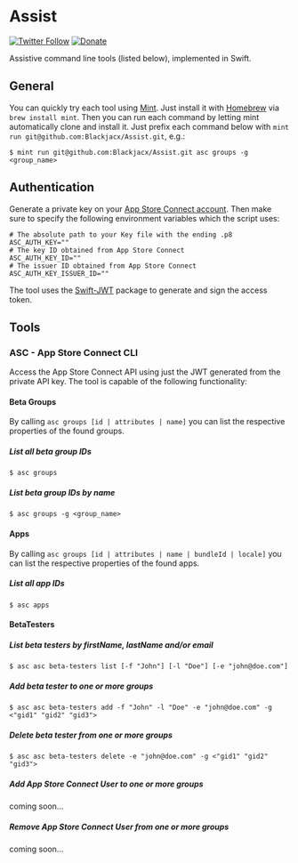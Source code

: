 # Assist

<a href="https://twitter.com/blackjacxxx"><img alt="Twitter Follow" src="https://img.shields.io/twitter/follow/blackjacxxx?label=%40Blackjacxxx"/></a>
<a href="https://www.paypal.me/STHEROLD"><img alt="Donate" src="https://img.shields.io/badge/Donate-PayPal-blue.svg"/></a>

Assistive command line tools (listed below), implemented in Swift.

## General

You can quickly try each tool using [Mint](https://github.com/yonaskolb/Mint). Just install it with [Homebrew](https://brew.sh/) via `brew install mint`. Then you can run each command by letting mint automatically clone and install it. Just prefix each command below with `mint run git@github.com:Blackjacx/Assist.git`, e.g.:

```shell
$ mint run git@github.com:Blackjacx/Assist.git asc groups -g <group_name>
```

## Authentication

Generate a private key on your [App Store Connect account](https://appstoreconnect.apple.com/access/api). Then make sure to specify the following environment variables which the script uses:

```shell
# The absolute path to your Key file with the ending .p8
ASC_AUTH_KEY=""
# The key ID obtained from App Store Connect
ASC_AUTH_KEY_ID=""
# The issuer ID obtained from App Store Connect
ASC_AUTH_KEY_ISSUER_ID=""
```

The tool uses the [Swift-JWT](https://github.com/IBM-Swift/Swift-JWT) package to generate and sign the access token.

## Tools

### ASC - App Store Connect CLI

Access the App Store Connect API using just the JWT generated from the private API key. The tool is capable of the following functionality:

#### Beta Groups

By calling `asc groups [id | attributes | name]` you can list the respective properties of the found groups.

##### List all beta group IDs

```shell
$ asc groups
```

##### List beta group IDs by name

```shell
$ asc groups -g <group_name>
```

#### Apps

By calling `asc groups [id | attributes | name | bundleId | locale]` you can list the respective properties of the found apps.

##### List all app IDs

```shell
$ asc apps
```

#### BetaTesters

##### List beta testers by firstName, lastName and/or email

```shell
$ asc asc beta-testers list [-f "John"] [-l "Doe"] [-e "john@doe.com"]
```

##### Add beta tester to one or more groups

```shell
$ asc asc beta-testers add -f "John" -l "Doe" -e "john@doe.com" -g <"gid1" "gid2" "gid3">
```

##### Delete beta tester from one or more groups

```shell
$ asc asc beta-testers delete -e "john@doe.com" -g <"gid1" "gid2" "gid3">
```

##### Add App Store Connect User to one or more groups

coming soon...

##### Remove App Store Connect User from one or more groups

coming soon...